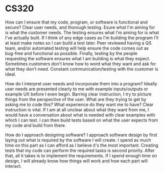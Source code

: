 # CS320
How can I ensure that my code, program, or software is functional and secure?
Clear user needs, and thorough testing. Esure what I'm aiming for is what the customer needs. The testing ensures what I'm aiming for is what I've actually built. If I think of any edge cases as I'm building the program I'll at least make notes so I can build a test later. Peer reviewed having a QS team, and/or automated testing will help ensure the code comes out as bug-free and functional as possible. Finally, testing by the people requesting the software ensures what I am building is what they expect. Sometimes customers don't know how to word what they want and ask for what they don't need. Constant communication/testing with the customer is ideal.


How do I interpret user needs and incorporate them into a program?
Ideally user needs are presented clearly to me with example inputs/outputs or example UX before I even begin. Barring clear instruction, I try to picture things from the perspective of the user. What are they trying to get by asking me to code this? What experience do they want me to have? Clear instruction is vital. If I am at all unclear about what they want from me, I would have a conversation about what is needed with clear examples with which I can test. I can then build tests based on what the user expects from my code and build from there.

How do I approach designing software?
 I approach software design by first laying out what is required by the software I will create. I spend as much time on this part as I can afford as I believe it's the most important. Creating tests that my code can perform the required tasks is second priority. After that, all it takes is to implement the requirements. If I spend enough time on design, I will already know how things will work and how each part will interact.



